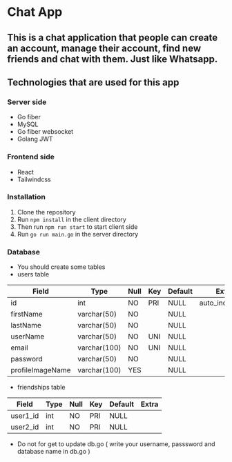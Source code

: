 # Chat App

## This is a chat application that people can create an account, manage their account, find new friends and chat with them. Just like Whatsapp.

## Technologies that are used for this app
### Server side
- Go fiber
- MySQL
- Go fiber websocket
- Golang JWT

### Frontend side
- React
- Tailwindcss

### Installation
1. Clone the repository
2. Run `npm install` in the client directory
3. Then run `npm run start` to start client side
4. Run `go run main.go` in the server directory

### Database 
- You should create some tables
- users table

| Field            | Type         | Null | Key | Default | Extra          |
|------------------|--------------|------|-----|---------|----------------|
| id               | int          | NO   | PRI | NULL    | auto_increment |
| firstName        | varchar(50)  | NO   |     | NULL    |                |
| lastName         | varchar(50)  | NO   |     | NULL    |                |
| userName         | varchar(50)  | NO   | UNI | NULL    |                |
| email            | varchar(100) | NO   | UNI | NULL    |                |
| password         | varchar(50)  | NO   |     | NULL    |                |
| profileImageName | varchar(100) | YES  |     | NULL    |                |

- friendships table

| Field    | Type | Null | Key | Default | Extra |
|----------|------|------|-----|---------|-------|
| user1_id | int  | NO   | PRI | NULL    |       |
| user2_id | int  | NO   | PRI | NULL    |       |

- Do not for get to update db.go ( write your username, passsword and database name in db.go )

